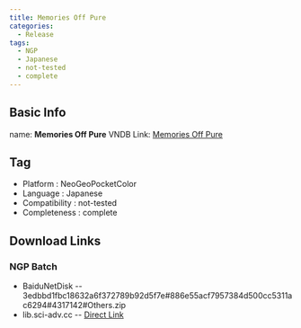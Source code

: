 ```yaml
---
title: Memories Off Pure
categories:
  - Release
tags:
  - NGP
  - Japanese
  - not-tested
  - complete
---
```

## Basic Info

name: **Memories Off Pure**
VNDB Link: [Memories Off Pure](https://vndb.org/r2422)

## Tag
 - Platform : NeoGeoPocketColor
 - Language : Japanese
 - Compatibility : not-tested
 - Completeness : complete

## Download Links
### NGP Batch
 - BaiduNetDisk
 -- 3edbbd1fbc18632a6f372789b92d5f7e#886e55acf7957384d500cc5311ac6294#4317142#Others.zip
 - lib.sci-adv.cc
 -- [Direct Link](https://pan.mcseekeri.top/api/raw/?path=/K%E7%A4%BE%E6%95%B4%E5%90%88/Others.zip)